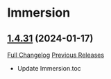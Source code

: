 # Immersion

## [1.4.31](https://github.com/seblindfors/Immersion/tree/1.4.31) (2024-01-17)
[Full Changelog](https://github.com/seblindfors/Immersion/compare/1.4.30...1.4.31) [Previous Releases](https://github.com/seblindfors/Immersion/releases)

- Update Immersion.toc  
